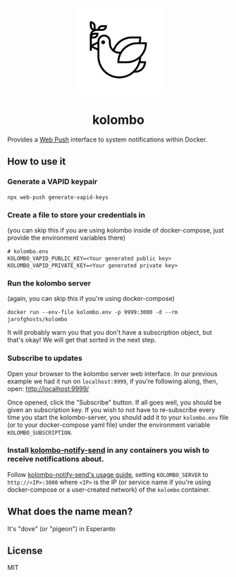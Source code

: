<div align="center">
  <img width="200" height="200" src="https://raw.githubusercontent.com/jarofghosts/kolombo/master/web/noun-dove.png">
  <h1>kolombo</h1>
</div>

Provides a [Web Push](https://developer.mozilla.org/en-US/docs/Web/API/Push_API) interface to
system notifications within Docker.

## How to use it

### Generate a VAPID keypair

```shell
npx web-push generate-vapid-keys
```

### Create a file to store your credentials in

(you can skip this if you are using kolombo inside of docker-compose, just provide the environment variables
there)

```plaintext
# kolombo.env
KOLOMBO_VAPID_PUBLIC_KEY=<Your generated public key>
KOLOMBO_VAPID_PRIVATE_KEY=<Your generated private key>
```

### Run the kolombo server

(again, you can skip this if you're using docker-compose)

```shell
docker run --env-file kolombo.env -p 9999:3000 -d --rm jarofghosts/kolombo
```

It will probably warn you that you don't have a subscription object, but that's okay! We will get that
sorted in the next step.

### Subscribe to updates

Open your browser to the kolombo server web interface. In our previous example we had it run on `localhost:9999`,
if you're following along, then, open: <a href="http://localhost:9999">http://localhost:9999/</a>

Once opened, click the "Subscribe" button. If all goes well, you should be given an subscription key. If
you wish to not have to re-subscribe every time you start the kolombo-server, you should add it to your `kolombo.env`
file (or to your docker-compose yaml file) under the environment variable `KOLOMBO_SUBSCRIPTION`.

### Install [kolombo-notify-send](https://github.com/jarofghosts/kolombo-notify-send) in any containers you wish to receive notifications about.

Follow [kolombo-notify-send's usage guide](https://github.com/jarofghosts/kolombo-notify-send#usage), setting
`KOLOMBO_SERVER` to `http://<IP>:3000` where `<IP>` is the IP (or service name if you're using docker-compose
or a user-created network) of the `kolombo` container.

## What does the name mean?

It's "dove" (or "pigeon") in Esperanto

## License

MIT
